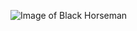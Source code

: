 ![Image of Black Horseman](https://cdn.quotesgram.com/img/3/77/2101766276-quotes_20bible_20four_20horsemen_20block_20print_201600x1000_20wallpaper_www_knowledgehi_com_99.jpg)
